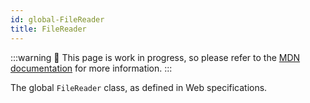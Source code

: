 ```yaml
---
id: global-FileReader
title: FileReader
---
```


:::warning
🚧 This page is work in progress, so please refer to the [MDN documentation](https://developer.mozilla.org/en-US/docs/Web/API/FileReader) for more information.
:::

The global `FileReader` class, as defined in Web specifications.
